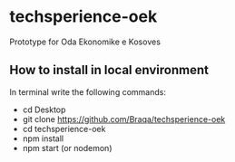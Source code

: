 # techsperience-oek
Prototype for Oda Ekonomike e Kosoves

## How to install in local environment
In terminal write the following commands:

* cd Desktop
* git clone https://github.com/Braqa/techsperience-oek
* cd techsperience-oek
* npm install
* npm start (or nodemon)

